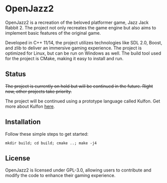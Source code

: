 # OpenJazz2

OpenJazz2 is a recreation of the beloved platformer game, Jazz Jack Rabbit 2. The project not only recreates the game engine but also aims to implement basic features of the original game.

Developed in C++ 11/14, the project utilizes technologies like SDL 2.0, Boost, and zlib to deliver an immersive gaming experience. The project is optimized for Linux, but can be run on Windows as well. The build tool used for the project is CMake, making it easy to install and run.

## Status

~~The project is currently on hold but will be continued in the future. Right now, other projects take priority.~~

The project will be continued using a prototype language called Kulfon. Get more about Kulfon [here](https://github.com/rrowniak/kulfon).

## Installation

Follow these simple steps to get started:
```
mkdir build; cd build; cmake ..; make -j4
```

## License

OpenJazz2 is licensed under GPL-3.0, allowing users to contribute and modify the code to enhance their gaming experience.
